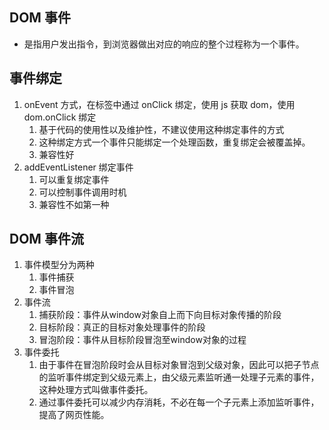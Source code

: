 ## DOM 事件
- 是指用户发出指令，到浏览器做出对应的响应的整个过程称为一个事件。

## 事件绑定
1. onEvent 方式，在标签中通过 onClick 绑定，使用 js 获取 dom，使用 dom.onClick 绑定
   1. 基于代码的使用性以及维护性，不建议使用这种绑定事件的方式
   2. 这种绑定方式一个事件只能绑定一个处理函数，重复绑定会被覆盖掉。
   3. 兼容性好
2. addEventListener 绑定事件
   1. 可以重复绑定事件
   2. 可以控制事件调用时机
   3. 兼容性不如第一种

## DOM 事件流

1. 事件模型分为两种
   1. 事件捕获
   2. 事件冒泡
2. 事件流
   1. 捕获阶段：事件从window对象自上而下向目标对象传播的阶段
   2. 目标阶段：真正的目标对象处理事件的阶段
   3. 冒泡阶段：事件从目标阶段冒泡至window对象的过程
3. 事件委托
   1. 由于事件在冒泡阶段时会从目标对象冒泡到父级对象，因此可以把子节点的监听事件绑定到父级元素上，由父级元素监听通一处理子元素的事件，这种处理方式叫做事件委托。
   2. 通过事件委托可以减少内存消耗，不必在每一个子元素上添加监听事件，提高了网页性能。